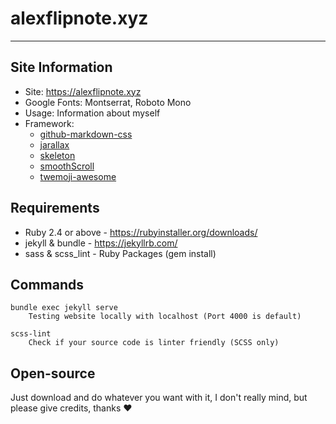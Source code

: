 # alexflipnote.xyz
---
## Site Information
- Site: https://alexflipnote.xyz
- Google Fonts: Montserrat, Roboto Mono
- Usage: Information about myself
- Framework:
  - [github-markdown-css](https://github.com/sindresorhus/github-markdown-css)
  - [jarallax](https://github.com/nk-o/jarallax)
  - [skeleton](http://getskeleton.com/)
  - [smoothScroll](https://github.com/alicelieutier/smoothScroll)
  - [twemoji-awesome](https://github.com/ellekasai/twemoji-awesome)

## Requirements
- Ruby 2.4 or above - https://rubyinstaller.org/downloads/
- jekyll & bundle - https://jekyllrb.com/
- sass & scss_lint - Ruby Packages (gem install)

## Commands
```
bundle exec jekyll serve
    Testing website locally with localhost (Port 4000 is default)

scss-lint
    Check if your source code is linter friendly (SCSS only)
```

## Open-source
Just download and do whatever you want with it, I don't really mind, but please give credits, thanks ❤
